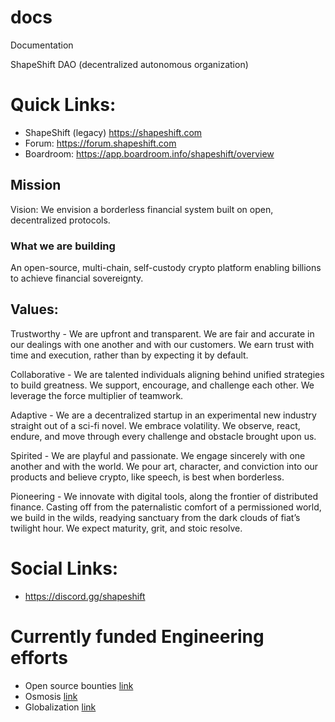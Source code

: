 # docs
Documentation

ShapeShift DAO (decentralized autonomous organization)

# Quick Links:

 * ShapeShift (legacy) https://shapeshift.com
 * Forum: https://forum.shapeshift.com
 * Boardroom: https://app.boardroom.info/shapeshift/overview

## Mission
Vision:
We envision a borderless financial system built on open, decentralized protocols.

### What we are building
An open-source, multi-chain, self-custody crypto platform enabling billions to achieve financial sovereignty.

## Values:
Trustworthy - We are upfront and transparent. We are fair and accurate in our dealings with one another and with our customers. We earn trust with time and execution, rather than by expecting it by default.

Collaborative - We are talented individuals aligning behind unified strategies to build greatness. We support, encourage, and challenge each other. We leverage the force multiplier of teamwork.

Adaptive - We are a decentralized startup in an experimental new industry straight out of a sci-fi novel. We embrace volatility. We observe, react, endure, and move through every challenge and obstacle brought upon us.

Spirited - We are playful and passionate. We engage sincerely with one another and with the world. We pour art, character, and conviction into our products and believe crypto, like speech, is best when borderless.

Pioneering - We innovate with digital tools, along the frontier of distributed finance. Casting off from the paternalistic comfort of a permissioned world, we build in the wilds, readying sanctuary from the dark clouds of fiat’s twilight hour. We expect maturity, grit, and stoic resolve.


# Social Links:
 * https://discord.gg/shapeshift


# Currently funded Engineering efforts

* Open source bounties [link](https://app.boardroom.info/shapeshift/proposal/cHJvcG9zYWw6c2hhcGVzaGlmdDpkZWZhdWx0OnFtbnV5Y3NyZXhmZXN5dG9mazZlbWRzYW1vcnVpMXBjdnU0aGpwN2V5ZHZuZ3o=)
* Osmosis [link](https://app.boardroom.info/shapeshift/proposal/cHJvcG9zYWw6c2hhcGVzaGlmdDpkZWZhdWx0OnFtbnV5Y3NyZXhmZXN5dG9mazZlbWRzYW1vcnVpMXBjdnU0aGpwN2V5ZHZuZ3o=)
* Globalization [link](https://app.boardroom.info/shapeshift/proposal/cHJvcG9zYWw6c2hhcGVzaGlmdDpkZWZhdWx0OnFteHBodmppa2p6aXF1ZnFwY2tvdTdmMnBoeWl4NWhhcXh1ZWJtYTZtY21uNXI=)
